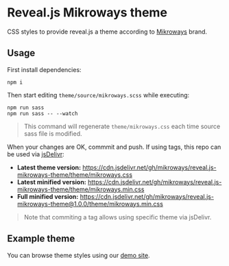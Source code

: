 # Reveal.js Mikroways theme

CSS styles to provide reveal.js a theme according to
[Mikroways](https://mikroways.net) brand.

## Usage

First install dependencies:

```
npm i
```

Then start editing `theme/source/mikroways.scss` while executing:

```
npm run sass
npm run sass -- --watch
```


> This command will regenerate `theme/mikroways.css` each time source sass file
> is modified.

When your changes are OK, commmit and push. If using tags, this repo can be used
via [jsDelivr](https://www.jsdelivr.com/):

* **Latest theme version:**
  https://cdn.jsdelivr.net/gh/mikroways/reveal.js-mikroways-theme/theme/mikroways.css
* **Latest minified version:**
  https://cdn.jsdelivr.net/gh/mikroways/reveal.js-mikroways-theme/theme/mikroways.min.css
* **Full minified version:**
  https://cdn.jsdelivr.net/gh/mikroways/reveal.js-mikroways-theme@1.0.0/theme/mikroways.min.css

> Note that commiting a tag allows using specific theme via jsDelivr.

## Example theme

You can browse theme styles using our [demo
site](https://mikroways.github.io/reveal.js-mikroways-theme).
